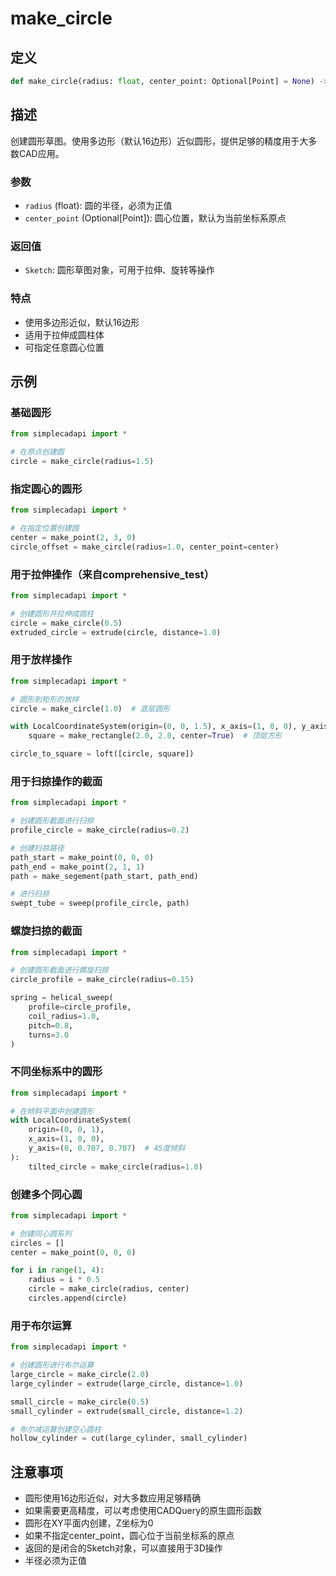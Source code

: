 # make_circle

## 定义
```python
def make_circle(radius: float, center_point: Optional[Point] = None) -> Sketch
```

## 描述

创建圆形草图。使用多边形（默认16边形）近似圆形，提供足够的精度用于大多数CAD应用。

### 参数
- `radius` (float): 圆的半径，必须为正值
- `center_point` (Optional[Point]): 圆心位置，默认为当前坐标系原点

### 返回值
- `Sketch`: 圆形草图对象，可用于拉伸、旋转等操作

### 特点
- 使用多边形近似，默认16边形
- 适用于拉伸成圆柱体
- 可指定任意圆心位置

## 示例

### 基础圆形
```python
from simplecadapi import *

# 在原点创建圆
circle = make_circle(radius=1.5)
```

### 指定圆心的圆形
```python
from simplecadapi import *

# 在指定位置创建圆
center = make_point(2, 3, 0)
circle_offset = make_circle(radius=1.0, center_point=center)
```

### 用于拉伸操作（来自comprehensive_test）
```python
from simplecadapi import *

# 创建圆形并拉伸成圆柱
circle = make_circle(0.5)
extruded_circle = extrude(circle, distance=1.0)
```

### 用于放样操作
```python
from simplecadapi import *

# 圆形到矩形的放样
circle = make_circle(1.0)  # 底层圆形

with LocalCoordinateSystem(origin=(0, 0, 1.5), x_axis=(1, 0, 0), y_axis=(0, 1, 0)):
    square = make_rectangle(2.0, 2.0, center=True)  # 顶层方形

circle_to_square = loft([circle, square])
```

### 用于扫掠操作的截面
```python
from simplecadapi import *

# 创建圆形截面进行扫掠
profile_circle = make_circle(radius=0.2)

# 创建扫掠路径
path_start = make_point(0, 0, 0)
path_end = make_point(2, 1, 1)
path = make_segement(path_start, path_end)

# 进行扫掠
swept_tube = sweep(profile_circle, path)
```

### 螺旋扫掠的截面
```python
from simplecadapi import *

# 创建圆形截面进行螺旋扫掠
circle_profile = make_circle(radius=0.15)

spring = helical_sweep(
    profile=circle_profile,
    coil_radius=1.0,
    pitch=0.8,
    turns=3.0
)
```

### 不同坐标系中的圆形
```python
from simplecadapi import *

# 在倾斜平面中创建圆形
with LocalCoordinateSystem(
    origin=(0, 0, 1), 
    x_axis=(1, 0, 0), 
    y_axis=(0, 0.707, 0.707)  # 45度倾斜
):
    tilted_circle = make_circle(radius=1.0)
```

### 创建多个同心圆
```python
from simplecadapi import *

# 创建同心圆系列
circles = []
center = make_point(0, 0, 0)

for i in range(1, 4):
    radius = i * 0.5
    circle = make_circle(radius, center)
    circles.append(circle)
```

### 用于布尔运算
```python
from simplecadapi import *

# 创建圆形进行布尔运算
large_circle = make_circle(2.0)
large_cylinder = extrude(large_circle, distance=1.0)

small_circle = make_circle(0.5)
small_cylinder = extrude(small_circle, distance=1.2)

# 布尔减运算创建空心圆柱
hollow_cylinder = cut(large_cylinder, small_cylinder)
```

## 注意事项
- 圆形使用16边形近似，对大多数应用足够精确
- 如果需要更高精度，可以考虑使用CADQuery的原生圆形函数
- 圆形在XY平面内创建，Z坐标为0
- 如果不指定center_point，圆心位于当前坐标系的原点
- 返回的是闭合的Sketch对象，可以直接用于3D操作
- 半径必须为正值
